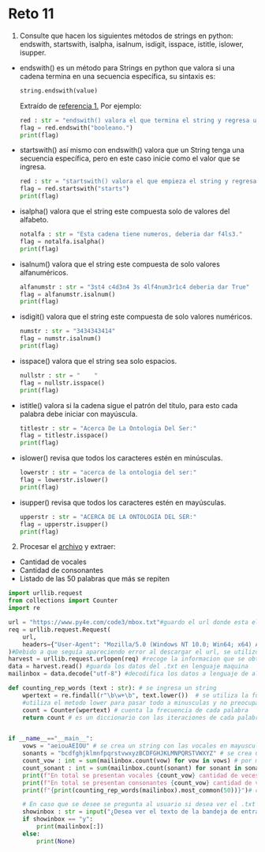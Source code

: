 # Reto 11
1. Consulte que hacen los siguientes métodos de strings en python: endswith, startswith, isalpha, isalnum, isdigit, isspace, istitle, islower, isupper.
  * endswith() es un método para Strings en python que valora si una cadena termina en una secuencia específica, su sintaxis es:
    ```python
    string.endswith(value)
    ```
    Extraído de <a href="https://www.w3schools.com/python/ref_string_endswith.asp">referencia 1.</a>
    Por ejemplo:
    ```python
    red : str = "endswith() valora el que termina el string y regresa un booleano."
    flag = red.endswith("booleano.")
    print(flag)
    ```
  * startswith() así mismo con endswith() valora que un String tenga una secuencia específica, pero en este caso inicie como el valor que se ingresa.
    ```python
    red : str = "startswith() valora el que empieza el string y regresa un booleano."
    flag = red.startswith("starts")
    print(flag)
    ```
  * isalpha() valora que el string este compuesta solo de valores del alfabeto.
     ```python
    notalfa : str = "Esta cadena tiene numeros, deberia dar f4ls3."
    flag = notalfa.isalpha()
    print(flag)
    ``` 
  * isalnum() valora que el string este compuesta de solo valores alfanuméricos.
    ```python
    alfanumstr : str = "3st4 c4d3n4 3s 4lf4num3r1c4 deberia dar True"
    flag = alfanumstr.isalnum()
    print(flag)
    ```
  * isdigit() valora que el string este compuesta de solo valores numéricos.
    ```python
    numstr : str = "3434343414"
    flag = numstr.isalnum()
    print(flag)
    ```
  * isspace() valora que el string sea solo espacios.
    ```python
    nullstr : str = "    "
    flag = nullstr.isspace()
    print(flag)
    ```
  * istitle() valora si la cadena sigue el patrón del título, para esto cada palabra debe iniciar con mayúscula.
    ```python
    titlestr : str = "Acerca De La Ontologia Del Ser:"
    flag = titlestr.isspace()
    print(flag)
    ```
  * islower() revisa que todos los caracteres estén en minúsculas.
    ```python
    lowerstr : str = "acerca de la ontologia del ser:"
    flag = lowerstr.islower()
    print(flag)
    ```
  * isupper() revisa que todos los caracteres estén en mayúsculas.
    ```python
    upperstr : str = "ACERCA DE LA ONTOLOGIA DEL SER:"
    flag = upperstr.isupper()
    print(flag)
    ```
2. Procesar el <a href="https://www.py4e.com/code3/mbox.txt">archivo</a> y extraer:
 - Cantidad de vocales
 - Cantidad de consonantes
 - Listado de las 50 palabras que más se repiten

```python
import urllib.request
from collections import Counter
import re

url = "https://www.py4e.com/code3/mbox.txt"#guardo el url donde esta el .txt en una variable
req = urllib.request.Request(
    url,
    headers={"User-Agent": "Mozilla/5.0 (Windows NT 10.0; Win64; x64) AppleWebKit/537.36 (KHTML, like Gecko) Chrome/58.0.3029.110 Safari/537.3"}
)#Debido a que seguía apareciendo error al descargar el url, se utilizó un user agent para acceder al archivo y que no se bloqueara la accion.
harvest = urllib.request.urlopen(req) #recoge la informacion que se obtiene de la descarga
data = harvest.read() #guarda los datos del .txt en lenguaje maquina
mailinbox = data.decode("utf-8") #decodifica los datos a lenguaje de alto nivel con utf-8

def counting_rep_words (text : str): # se ingresa un string
    wpertext = re.findall(r"\b\w+\b", text.lower())  # se utiliza la funcion re.findall() para separar por un patrón regular las palabras, se 
    #utiliza el metodo lower para pasar todo a minusculas y no preocuparse por sensibilidad a mayusculas.
    count = Counter(wpertext) # cuenta la frecuencia de cada palabra
    return count # es un diccionario con las iteraciones de cada palabra en el texto las keys seran las palabras, sus valores asignados será la iteración en código 


if __name__=="__main__":
    vows = "aeiouAEIOU" # se crea un string con las vocales en mayusculas y minusculas
    sonants = "bcdfghjklmnfpqrstvwxyzBCDFGHJKLMNPQRSTVWXYZ" # se crea un strig con las consonantes en mayusculas y minusculas
    count_vow : int = sum(mailinbox.count(vow) for vow in vows) # por medio de la función de sumatoria se hace un contador de la recurrencia de los caracteres en el string de vocales
    count_sonant : int = sum(mailinbox.count(sonant) for sonant in sonants) # por medio de la función de sumatoria se hace un contador de la recurrencia de los caracteres en el string de consonantes
    print(f"En total se presentan vocales {count_vow} cantidad de veces")
    print(f"En total se presentan consonantes {count_vow} cantidad de veces")
    print(f"{print(counting_rep_words(mailinbox).most_common(50))}")# con el diccionario se llama el modulo most_common de counting para encontrar los 50 elementos con mas iteracion en el diccionario

    # En caso que se desee se pregunta al usuario si desea ver el .txt
    showinbox : str = input("¿Desea ver el texto de la bandeja de entrada del correo? \n¿y/n?")
    if showinbox == "y":
        print(mailinbox[:])
    else:
        print(None)

```
